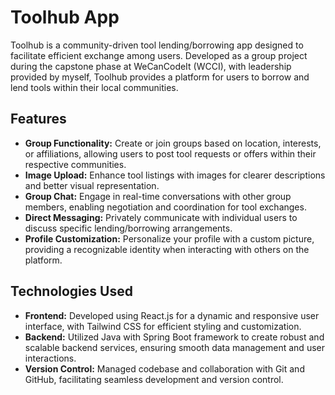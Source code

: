 # Toolhub App

Toolhub is a community-driven tool lending/borrowing app designed to facilitate efficient exchange among users. Developed as a group project during the capstone phase at WeCanCodeIt (WCCI), with leadership provided by myself, Toolhub provides a platform for users to borrow and lend tools within their local communities.

## Features
- **Group Functionality:** Create or join groups based on location, interests, or affiliations, allowing users to post tool requests or offers within their respective communities.
- **Image Upload:** Enhance tool listings with images for clearer descriptions and better visual representation.
- **Group Chat:** Engage in real-time conversations with other group members, enabling negotiation and coordination for tool exchanges.
- **Direct Messaging:** Privately communicate with individual users to discuss specific lending/borrowing arrangements.
- **Profile Customization:** Personalize your profile with a custom picture, providing a recognizable identity when interacting with others on the platform.

## Technologies Used
- **Frontend:** Developed using React.js for a dynamic and responsive user interface, with Tailwind CSS for efficient styling and customization.
- **Backend:** Utilized Java with Spring Boot framework to create robust and scalable backend services, ensuring smooth data management and user interactions.
- **Version Control:** Managed codebase and collaboration with Git and GitHub, facilitating seamless development and version control.
